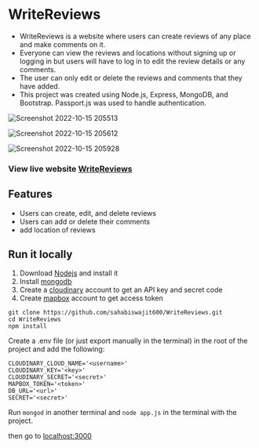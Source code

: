 # WriteReviews

- WriteReviews is a website where users can create reviews of any place and make comments on it.
- Everyone can view the reviews and locations without signing up or logging in but users will have to log in to edit the review details or any comments.
- The user can only edit or delete the reviews and comments that they have added.
- This project was created using Node.js, Express, MongoDB, and Bootstrap. Passport.js was used to handle authentication.

![Screenshot 2022-10-15 205513](https://user-images.githubusercontent.com/54775888/195994783-06623693-852a-4e74-932c-1a925dd2aee9.jpg)

![Screenshot 2022-10-15 205612](https://user-images.githubusercontent.com/54775888/195994815-a6618efb-a35d-45f0-b2f1-4e67ae848c92.jpg)

![Screenshot 2022-10-15 205928](https://user-images.githubusercontent.com/54775888/195994844-87755c5f-c04b-433a-a0af-a461661b5776.jpg)

### View live website  [WriteReviews](https://writereviews.herokuapp.com/)


## Features

- Users can create, edit, and delete reviews
- Users can add or delete their comments
- add location of reviews

## Run it locally

1. Download [Nodejs](https://nodejs.org/en/download/) and install it
2. Install [mongodb](https://www.mongodb.com/)
3. Create a [cloudinary](https://cloudinary.com/) account to get an API key and secret code
4. Create [mapbox](https://www.mapbox.com/) account to get access token

```
git clone https://github.com/sahabiswajit600/WriteReviews.git
cd WriteReviews
npm install
```

Create a .env file (or just export manually in the terminal) in the root of the project and add the following:

```
CLOUDINARY_CLOUD_NAME='<username>'
CLOUDINARY_KEY='<key>'
CLOUDINARY_SECRET='<secret>'
MAPBOX_TOKEN='<token>'
DB_URL='<url>'
SECRET='<secret>'
```

Run `mongod` in another terminal and `node app.js` in the terminal with the project.

then go to [localhost:3000](http://localhost:3000/)
